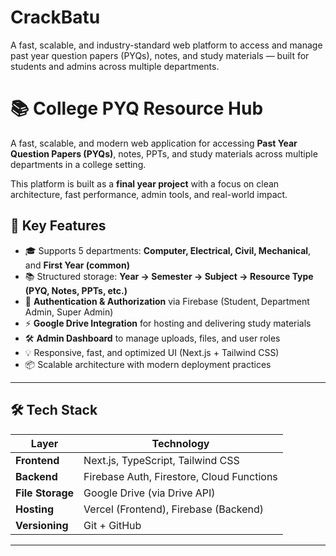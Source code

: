 # CrackBatu
A fast, scalable, and industry-standard web platform to access and manage past year question papers (PYQs), notes, and study materials — built for students and admins across multiple departments.

# 📚 College PYQ Resource Hub

A fast, scalable, and modern web application for accessing **Past Year Question Papers (PYQs)**, notes, PPTs, and study materials across multiple departments in a college setting.

This platform is built as a **final year project** with a focus on clean architecture, fast performance, admin tools, and real-world impact.

## 🧠 Key Features

- 🎓 Supports 5 departments: **Computer, Electrical, Civil, Mechanical**, and **First Year (common)**
- 📚 Structured storage: **Year → Semester → Subject → Resource Type (PYQ, Notes, PPTs, etc.)**
- 🔐 **Authentication & Authorization** via Firebase (Student, Department Admin, Super Admin)
- ⚡ **Google Drive Integration** for hosting and delivering study materials
- 🛠️ **Admin Dashboard** to manage uploads, files, and user roles
- 💡 Responsive, fast, and optimized UI (Next.js + Tailwind CSS)
- 📦 Scalable architecture with modern deployment practices

---

## 🛠 Tech Stack

| Layer            | Technology             |
|------------------|------------------------|
| **Frontend**     | Next.js, TypeScript, Tailwind CSS |
| **Backend**      | Firebase Auth, Firestore, Cloud Functions |
| **File Storage** | Google Drive (via Drive API) |
| **Hosting**      | Vercel (Frontend), Firebase (Backend) |
| **Versioning**   | Git + GitHub |

---
